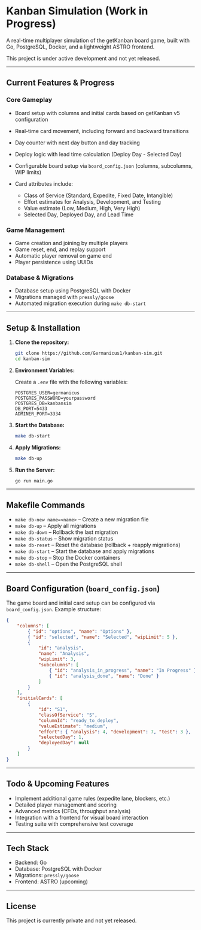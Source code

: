 # Kanban Simulation (Work in Progress)

A real-time multiplayer simulation of the getKanban board game, built with Go, PostgreSQL, Docker, and a lightweight ASTRO frontend.

This project is under active development and not yet released.

---

## Current Features & Progress

### Core Gameplay

- Board setup with columns and initial cards based on getKanban v5 configuration
- Real-time card movement, including forward and backward transitions
- Day counter with next day button and day tracking
- Deploy logic with lead time calculation (Deploy Day - Selected Day)
- Configurable board setup via `board_config.json` (columns, subcolumns, WIP limits)
- Card attributes include:

  - Class of Service (Standard, Expedite, Fixed Date, Intangible)
  - Effort estimates for Analysis, Development, and Testing
  - Value estimate (Low, Medium, High, Very High)
  - Selected Day, Deployed Day, and Lead Time

### Game Management

- Game creation and joining by multiple players
- Game reset, end, and replay support
- Automatic player removal on game end
- Player persistence using UUIDs

### Database & Migrations

- Database setup using PostgreSQL with Docker
- Migrations managed with `pressly/goose`
- Automated migration execution during `make db-start`

---

## Setup & Installation

1. **Clone the repository:**

   ```bash
   git clone https://github.com/Germanicus1/kanban-sim.git
   cd kanban-sim
   ```

2. **Environment Variables:**

   Create a `.env` file with the following variables:

   ```
   POSTGRES_USER=germanicus
   POSTGRES_PASSWORD=yourpassword
   POSTGRES_DB=kanbansim
   DB_PORT=5433
   ADMINER_PORT=3334
   ```

3. **Start the Database:**

   ```bash
   make db-start
   ```

4. **Apply Migrations:**

   ```bash
   make db-up
   ```

5. **Run the Server:**

   ```bash
   go run main.go
   ```

---

## Makefile Commands

- `make db-new name=<name>` – Create a new migration file
- `make db-up` – Apply all migrations
- `make db-down` – Rollback the last migration
- `make db-status` – Show migration status
- `make db-reset` – Reset the database (rollback + reapply migrations)
- `make db-start` – Start the database and apply migrations
- `make db-stop` – Stop the Docker containers
- `make db-shell` – Open the PostgreSQL shell

---

## Board Configuration (`board_config.json`)

The game board and initial card setup can be configured via `board_config.json`. Example structure:

```json
{
	"columns": [
		{ "id": "options", "name": "Options" },
		{ "id": "selected", "name": "Selected", "wipLimit": 5 },
		{
			"id": "analysis",
			"name": "Analysis",
			"wipLimit": 3,
			"subcolumns": [
				{ "id": "analysis_in_progress", "name": "In Progress" },
				{ "id": "analysis_done", "name": "Done" }
			]
		}
	],
	"initialCards": [
		{
			"id": "S1",
			"classOfService": "S",
			"columnId": "ready_to_deploy",
			"valueEstimate": "medium",
			"effort": { "analysis": 4, "development": 7, "test": 3 },
			"selectedDay": 1,
			"deployedDay": null
		}
	]
}
```

---

## Todo & Upcoming Features

- Implement additional game rules (expedite lane, blockers, etc.)
- Detailed player management and scoring
- Advanced metrics (CFDs, throughput analysis)
- Integration with a frontend for visual board interaction
- Testing suite with comprehensive test coverage

---

## Tech Stack

- Backend: Go
- Database: PostgreSQL with Docker
- Migrations: `pressly/goose`
- Frontend: ASTRO (upcoming)

---

## License

This project is currently private and not yet released.

